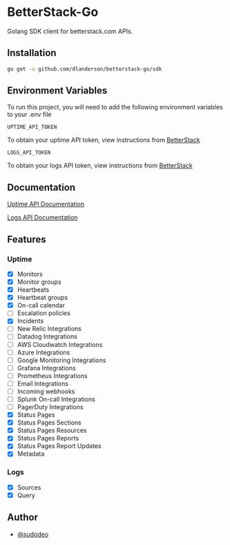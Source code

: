 # BetterStack-Go

Golang SDK client for betterstack.com APIs.

## Installation

```bash
go get -u github.com/dlanderson/betterstack-go/sdk
```

## Environment Variables

To run this project, you will need to add the following environment variables to your .env file

`UPTIME_API_TOKEN`

To obtain your uptime API token, view instructions from [BetterStack](https://betterstack.com/docs/uptime/api/getting-started-with-uptime-api/)

`LOGS_API_TOKEN`

To obtain your logs API token, view instructions from [BetterStack](https://betterstack.com/docs/logs/api/getting-started/)

## Documentation

[Uptime API Documentation](https://betterstack.com/docs/uptime/api/getting-started-with-uptime-api/)

[Logs API Documentation](https://betterstack.com/docs/logs/api/getting-started/)

## Features

### Uptime
- [x] Monitors
- [x] Monitor groups
- [x] Heartbeats
- [x] Heartbeat groups
- [x] On-call calendar
- [ ] Escalation policies
- [x] Incidents
- [ ] New Relic Integrations
- [ ] Datadog Integrations
- [ ] AWS Cloudwatch Integrations
- [ ] Azure Integrations
- [ ] Google Monitoring Integrations
- [ ] Grafana Integrations
- [ ] Prometheus Integrations
- [ ] Email Integrations
- [ ] Incoming webhooks
- [ ] Splunk On-call Integrations
- [ ] PagerDuty Integrations
- [x] Status Pages
- [x] Status Pages Sections
- [x] Status Pages Resources 
- [x] Status Pages Reports 
- [x] Status Pages Report Updates 
- [x] Metadata

### Logs
- [x] Sources
- [x] Query

<!-- ## Usage/Examples

```golang
package main

import (
    "github.com/dlanderson/betterstack-go/sdk"
    betterstack "github.com/dlanderson/betterstack-go/sdk/uptime" // for uptime API
)

func main(){
    bs, err := betterstack.NewFromENV()
    if err != nil {
        panic(err)
    }

    monitors, err := bs.ListMonitors()
    if err != nil {
        panic(err)
    }

    log.Println(monitors)
}
``` -->

## Author

- [@sudodeo](https://www.github.com/dlanderson)
